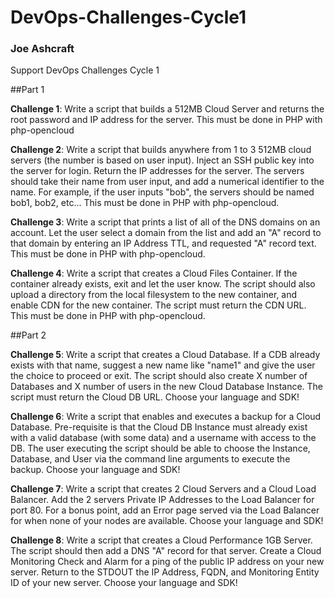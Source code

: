 DevOps-Challenges-Cycle1
========================

### Joe Ashcraft

Support DevOps Challenges Cycle 1

##Part 1

__Challenge 1__: Write a script that builds a 512MB Cloud Server and returns the root password and IP address for the server. This must be done in PHP with php-opencloud 

__Challenge 2__: Write a script that builds anywhere from 1 to 3 512MB cloud servers (the number is based on user input). Inject an SSH public key into the server for login. Return the IP addresses for the server. The servers should take their name from user input, and add a numerical identifier to the name. For example, if the user inputs "bob", the servers should be named bob1, bob2, etc... This must be done in PHP with php-opencloud. 

__Challenge 3__: Write a script that prints a list of all of the DNS domains on an account. Let the user select a domain from the list and add an "A" record to that domain by entering an IP Address TTL, and requested "A" record text. This must be done in PHP with php-opencloud. 

__Challenge 4__: Write a script that creates a Cloud Files Container. If the container already exists, exit and let the user know. The script should also upload a directory from the local filesystem to the new container, and enable CDN for the new container. The script must return the CDN URL. This must be done in PHP with php-opencloud. 

##Part 2

__Challenge 5__: Write a script that creates a Cloud Database. If a CDB already exists with that name, suggest a new name like "name1" and give the user the choice to proceed or exit. The script should also create X number of Databases and X number of users in the new Cloud Database Instance. The script must return the Cloud DB URL. Choose your language and SDK! 

__Challenge 6__: Write a script that enables and executes a backup for a Cloud Database. Pre-requisite is that the Cloud DB Instance must already exist with a valid database (with some data) and a username with access to the DB. The user executing the script should be able to choose the Instance, Database, and User via the command line arguments to execute the backup. Choose your language and SDK! 

__Challenge 7__: Write a script that creates 2 Cloud Servers and a Cloud Load Balancer. Add the 2 servers Private IP Addresses to the Load Balancer for port 80. For a bonus point, add an Error page served via the Load Balancer for when none of your nodes are available. Choose your language and SDK! 

__Challenge 8__: Write a script that creates a Cloud Performance 1GB Server. The script should then add a DNS "A" record for that server. Create a Cloud Monitoring Check and Alarm for a ping of the public IP address on your new server. Return to the STDOUT the IP Address, FQDN, and Monitoring Entity ID of your new server. Choose your language and SDK! 
